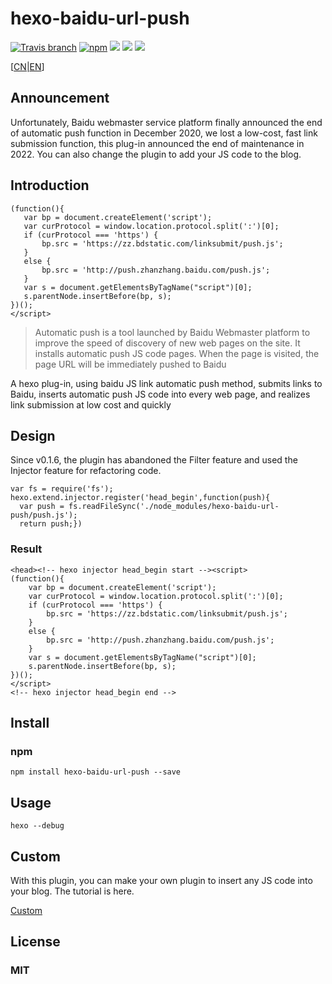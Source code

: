 # hexo-baidu-url-push

[![Travis branch](https://img.shields.io/travis/rust-lang/rust/master.svg)]()
 [![npm](https://img.shields.io/npm/l/express.svg)](https://github.com/xuanmiaog/hexo-baidu-url-push/blob/master/LICENSE) 
[![](https://img.shields.io/badge/npm-package-brightgreen.svg)](https://www.npmjs.com/package/hexo-baidu-url-push)
[![](https://img.shields.io/badge/Hexo-2.4%2B-brightgreen.svg)](http://hexo.io) 
[![](https://img.shields.io/npm/dy/hexo-baidu-url-push?label=download)](https://www.npmjs.com/package/hexo-baidu-url-push)                                                                     


[[CN|](https://github.com/XuanmiaoG/hexo-baidu-url-push/wiki/READEMECN)[EN](https://github.com/XuanmiaoG/hexo-baidu-url-push#readme)]
## Announcement
Unfortunately, Baidu webmaster service platform finally announced the end of automatic push function in December 2020, we lost a low-cost, fast link submission function, this plug-in announced the end of maintenance in 2022. You can also change the plugin to add your JS code to the blog.
## Introduction

 ```javascripts
(function(){
    var bp = document.createElement('script');
    var curProtocol = window.location.protocol.split(':')[0];
    if (curProtocol === 'https') {
        bp.src = 'https://zz.bdstatic.com/linksubmit/push.js';        
    }
    else {
        bp.src = 'http://push.zhanzhang.baidu.com/push.js';
    }
    var s = document.getElementsByTagName("script")[0];
    s.parentNode.insertBefore(bp, s);
})();
</script>
```

> Automatic push is a tool launched by Baidu Webmaster platform to improve the speed of discovery of new web pages on the site. It installs automatic push JS code pages. When the page is visited, the page URL will be immediately pushed to Baidu

A hexo plug-in, using baidu JS link automatic push method, submits links to Baidu, inserts automatic push JS code into every web page, and realizes link submission at low cost and quickly



## Design
Since v0.1.6, the plugin has abandoned the Filter feature and used the Injector feature for refactoring code.
```
var fs = require('fs');
hexo.extend.injector.register('head_begin',function(push){
  var push = fs.readFileSync('./node_modules/hexo-baidu-url-push/push.js');
  return push;})
```
### Result
```
<head><!-- hexo injector head_begin start --><script>
(function(){
    var bp = document.createElement('script');
    var curProtocol = window.location.protocol.split(':')[0];
    if (curProtocol === 'https') {
        bp.src = 'https://zz.bdstatic.com/linksubmit/push.js';        
    }
    else {
        bp.src = 'http://push.zhanzhang.baidu.com/push.js';
    }
    var s = document.getElementsByTagName("script")[0];
    s.parentNode.insertBefore(bp, s);
})();
</script>
<!-- hexo injector head_begin end -->
```
## Install

### npm

```
npm install hexo-baidu-url-push --save
```
## Usage
```
hexo --debug
```
## Custom
With this plugin, you can make your own plugin to insert any JS code into your blog. The tutorial is here. 

[Custom](https://github.com/XuanmiaoG/hexo-baidu-url-push/wiki/Custom-your-Plugin-to-add-js-into-your-blog)

## License
### MIT